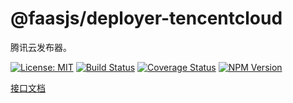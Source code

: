 # @faasjs/deployer-tencentcloud

腾讯云发布器。

[![License: MIT](https://img.shields.io/npm/l/@faasjs/deployer-tencentcloud.svg)](https://github.com/faasjs/deployer-tencentcloud/blob/master/LICENSE)
[![Build Status](https://img.shields.io/travis/com/faasjs/deployer-tencentcloud.svg)](https://travis-ci.com/faasjs/deployer-tencentcloud)
[![Coverage Status](https://img.shields.io/codecov/c/github/faasjs/deployer-tencentcloud.svg)](https://codecov.io/gh/faasjs/deployer-tencentcloud)
[![NPM Version](https://img.shields.io/npm/v/@faasjs/deployer-tencentcloud.svg)](https://www.npmjs.com/package/@faasjs/deployer-tencentcloud)

[接口文档](https://github.com/faasjs/deployer-tencentcloud/blob/master/API.md)
